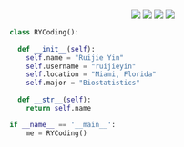 
<br>

<p>
<div align="center">
  <img src="https://img.shields.io/badge/R-276DC3?style=for-the-badge&logo=r&logoColor=white">
  <img src="https://img.shields.io/badge/-Python-98b982?style=for-the-badge&logo=python&logoColor=98b982&labelColor=282828">
  <img src="https://img.shields.io/badge/MySQL-005C84?style=for-the-badge&logo=mysql&logoColor=white">
   <img src="https://img.shields.io/badge/TensorFlow-FF6F00?style=for-the-badge&logo=tensorflow&logoColor=white">
</div>
</p>

```python
class RYCoding():
    
  def __init__(self):
    self.name = "Ruijie Yin"
    self.username = "ruijieyin"
    self.location = "Miami, Florida"
    self.major = "Biostatistics"
 
  def __str__(self):
    return self.name

if __name__ == '__main__':
    me = RYCoding()
```




